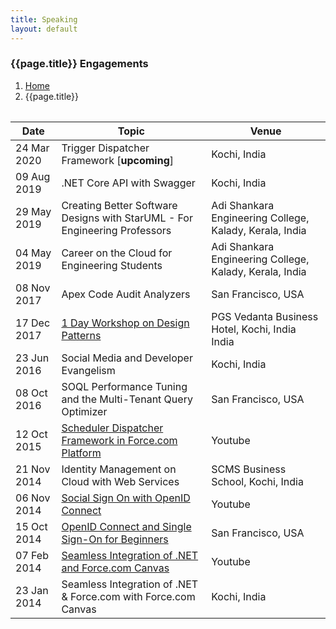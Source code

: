 ```yaml
---
title: Speaking
layout: default
---
```


<h3>{{page.title}} Engagements</h3>
<div style="margin-bottom:2rem;">
    <nav aria-label="breadcrumb">
      <ol class="breadcrumb">
        <li class="breadcrumb-item"><a href="/">Home</a></li>
        <li class="breadcrumb-item active" aria-current="page">{{page.title}}</li>
      </ol>
    </nav>
  </div>

| Date        | Topic                                                                                               | Venue                                                   |
| ----------- | --------------------------------------------------------------------------------------------------- | ------------------------------------------------------- |
| 24 Mar 2020 | Trigger Dispatcher Framework [**upcoming**]                                                         | Kochi, India                                            |
| 09 Aug 2019 | .NET Core API with Swagger                                                                          | Kochi, India                                            |
| 29 May 2019 | Creating Better Software Designs with StarUML - For Engineering Professors                          | Adi Shankara Engineering College, Kalady, Kerala, India |
| 04 May 2019 | Career on the Cloud for Engineering Students                                                        | Adi Shankara Engineering College, Kalady, Kerala, India |
| 08 Nov 2017 | Apex Code Audit Analyzers                                                                           | San Francisco, USA                                      |
| 17 Dec 2017 | [1 Day Workshop on Design Patterns](/speaking-at-techwizz17-on-design-patterns/)                    | PGS Vedanta Business Hotel, Kochi, India India          |
| 23 Jun 2016 | Social Media and Developer Evangelism                                                               | Kochi, India                                            |
| 08 Oct 2016 | SOQL Performance Tuning and the Multi-Tenant Query Optimizer                                        | San Francisco, USA                                      |
| 12 Oct 2015 | [Scheduler Dispatcher Framework in Force.com Platform](https://www.youtube.com/watch?v=p94nNPIf1JA) | Youtube                                                 |
| 21 Nov 2014 | Identity Management on Cloud with Web Services                                                      | SCMS Business School, Kochi, India                      |
| 06 Nov 2014 | [Social Sign On with OpenID Connect](https://www.youtube.com/watch?v=TfIFdkk-ZDk)                   | Youtube                                                 |
| 15 Oct 2014 | [OpenID Connect and Single Sign-On for Beginners](https://www.youtube.com/watch?v=T1fpulzHYcs)      | San Francisco, USA                                      |
| 07 Feb 2014 | [Seamless Integration of .NET and Force.com Canvas](https://www.youtube.com/watch?v=asx2zfOcsPM)    | Youtube                                                 |
| 23 Jan 2014 | Seamless Integration of .NET & Force.com with Force.com Canvas                                      | Kochi, India                                            |
